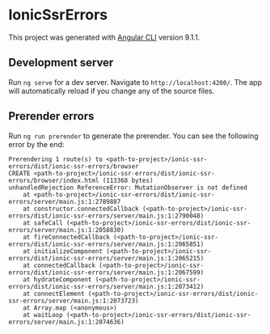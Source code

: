 # IonicSsrErrors

This project was generated with [Angular CLI](https://github.com/angular/angular-cli) version 9.1.1.

## Development server

Run `ng serve` for a dev server. Navigate to `http://localhost:4200/`. The app will automatically reload if you change any of the source files.

## Prerender errors

Run `ng run prerender` to generate the prerender. You can see the following error by the end:

```
Prerendering 1 route(s) to <path-to-project>/ionic-ssr-errors/dist/ionic-ssr-errors/browser
CREATE <path-to-project>/ionic-ssr-errors/dist/ionic-ssr-errors/browser/index.html (113368 bytes)
unhandledRejection ReferenceError: MutationObserver is not defined
    at <path-to-project>/ionic-ssr-errors/dist/ionic-ssr-errors/server/main.js:1:2789887
    at constructor.connectedCallback (<path-to-project>/ionic-ssr-errors/dist/ionic-ssr-errors/server/main.js:1:2790048)
    at safeCall (<path-to-project>/ionic-ssr-errors/dist/ionic-ssr-errors/server/main.js:1:2058830)
    at fireConnectedCallback (<path-to-project>/ionic-ssr-errors/dist/ionic-ssr-errors/server/main.js:1:2065851)
    at initializeComponent (<path-to-project>/ionic-ssr-errors/dist/ionic-ssr-errors/server/main.js:1:2065215)
    at connectedCallback (<path-to-project>/ionic-ssr-errors/dist/ionic-ssr-errors/server/main.js:1:2067599)
    at hydrateComponent (<path-to-project>/ionic-ssr-errors/dist/ionic-ssr-errors/server/main.js:1:2073412)
    at connectElement (<path-to-project>/ionic-ssr-errors/dist/ionic-ssr-errors/server/main.js:1:2073723)
    at Array.map (<anonymous>)
    at waitLoop (<path-to-project>/ionic-ssr-errors/dist/ionic-ssr-errors/server/main.js:1:2074636)
```
